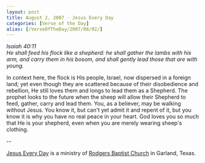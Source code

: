 ```yaml
---
layout: post
title: August 2, 2007 - Jesus Every Day
categories: [Verse of the Day]
alias: [/VerseOfTheDay/2007/08/02/]
---
```


_Isaiah 40:11  
He shall feed his flock like a shepherd: he shall gather the lambs
with his arm, and carry them in his bosom, and shall gently lead
those that are with young._

In context here, the flock is His people, Israel, now dispersed in
a foreign land; yet even though they are scattered because of their
disobedience and rebellion, He still loves them and longs to lead
them as a Shepherd. The prophet looks to the future when the sheep
will allow their Shepherd to feed, gather, carry and lead them. You,
as a believer, may be walking without Jesus. You know it, but can't
yet admit it and repent of it, but you know it is why you have no
real peace in your heart. God loves you so much that He is your
shepherd, even when you are merely wearing sheep's clothing.

 --

<a href=http://jesuseveryday.net>Jesus Every Day</a> is a ministry of <a href=http://rodgersbaptist.net>Rodgers Baptist Church</a> in Garland, Texas.
